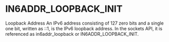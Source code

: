 # IN6ADDR_LOOPBACK_INIT

Loopback Address
An IPv6 address consisting of 127 zero bits and a single one bit, written as ::1, is the IPv6 loopback address. In the sockets API, it is referenced as in6addr_loopback or IN6ADDR_LOOPBACK_INIT.
